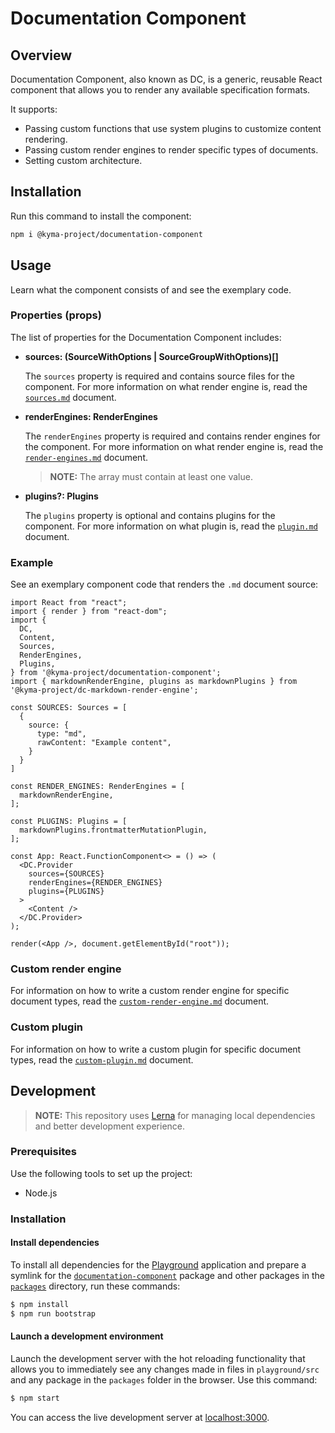 # Documentation Component

## Overview

Documentation Component, also known as DC, is a generic, reusable React component that allows you to render any available specification formats.

It supports:
- Passing custom functions that use system plugins to customize content rendering.
- Passing custom render engines to render specific types of documents.
- Setting custom architecture.

## Installation

Run this command to install the component:

``` bash
npm i @kyma-project/documentation-component
```

## Usage

Learn what the component consists of and see the exemplary code.

### Properties (props)

The list of properties for the Documentation Component includes:

  - **sources: (SourceWithOptions | SourceGroupWithOptions)[]**

    The `sources` property is required and contains source files for the component. For more information on what render engine is, read the [`sources.md`](./docs/props/sources.md) document.

  - **renderEngines: RenderEngines**

    The `renderEngines` property is required and contains render engines for the component. For more information on what render engine is, read the [`render-engines.md`](./docs/props/render-engine.md) document.
    
    > **NOTE:**  The array must contain at least one value.

  - **plugins?: Plugins**

    The `plugins` property is optional and contains plugins for the component. For more information on what plugin is, read the [`plugin.md`](./docs/props/plugin.md) document.

### Example

See an exemplary component code that renders the `.md` document source:

``` tsx
import React from "react";
import { render } from "react-dom";
import {
  DC,
  Content,
  Sources,
  RenderEngines,
  Plugins,
} from '@kyma-project/documentation-component';
import { markdownRenderEngine, plugins as markdownPlugins } from '@kyma-project/dc-markdown-render-engine';

const SOURCES: Sources = [
  {
    source: {
      type: "md",
      rawContent: "Example content",
    }
  }
]

const RENDER_ENGINES: RenderEngines = [
  markdownRenderEngine,
];

const PLUGINS: Plugins = [
  markdownPlugins.frontmatterMutationPlugin,
];

const App: React.FunctionComponent<> = () => (
  <DC.Provider
    sources={SOURCES}
    renderEngines={RENDER_ENGINES}
    plugins={PLUGINS}
  >
    <Content />
  </DC.Provider>
);

render(<App />, document.getElementById("root"));
```

### Custom render engine

For information on how to write a custom render engine for specific document types, read the [`custom-render-engine.md`](./docs/guidelines/custom-render-engine.md) document.

### Custom plugin

For information on how to write a custom plugin for specific document types, read the [`custom-plugin.md`](./docs/guidelines/custom-plugin.md) document.

## Development

> **NOTE:** This repository uses [Lerna](https://github.com/lerna/lerna) for managing local dependencies and better development experience.

### Prerequisites

Use the following tools to set up the project:

* Node.js

### Installation

#### Install dependencies

To install all dependencies for the [Playground](./playground) application and prepare a symlink for the [`documentation-component`](./packages/documentation-component) package and other packages in the [`packages`](./packages) directory, run these commands:

``` sh
$ npm install
$ npm run bootstrap
```

#### Launch a development environment

Launch the development server with the hot reloading functionality that allows you to immediately see any changes made in files in `playground/src` and any package in the `packages` folder in the browser. Use this command:

``` sh
$ npm start
```

You can access the live development server at [localhost:3000](http://localhost:3000/).
